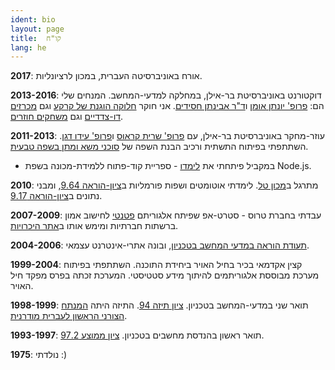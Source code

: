```yaml
---
ident: bio
layout: page
title:  קו"ח
lang: he
---
```

**2017**:
אורח באוניברסיטה העברית, במכון לרציונליות.

**2013-2016**:
 דוקטורנט באוניברסיטת בר-אילן, במחלקה למדעי-המחשב.
 המנחים שלי הם: [פרופ' יונתן אומן][ya] ו[ד"ר אבינתן חסידים][ah]. 
אני חוקר 
[חלוקה הוגנת של קרקע][1]
וגם
[מכרזים דו-צדדיים][2]
וגם
[משחקים חוזרים][3].

**2011-2013**:
עוזר-מחקר באוניברסיטת בר-אילן, עם 
 [פרופ' שרית קראוס][sk] ו[פרופ' עידו דגן][id]. 
 השתתפתי בפיתוח התשתית ורכיב הבנת השפה של 
[סוכני משא ומתן בשפה טבעית][4].

* במקביל פיתחתי את [לימדו][lim] - ספריית קוד-פתוח ללמידת-מכונה בשפת  Node.js.

**2010**: מתרגל ב[מכון טל](http://www.jct.ac.il/en/tal-campus).
לימדתי אוטומטים ושפות פורמליות ב[ציון-הוראה 9.64][afl], ומבני נתונים ב[ציון-הוראה 9.17][dts].

**2007-2009**: 
עבדתי בחברת טרוס - סטרט-אפ שפיתח אלגוריתם [פטנטי][pat] לחישוב אמון ברשתות חברתיות
ומימש אותו ב[אתר היכרויות][mzg].


**2004-2006**:
[תעודת הוראה במדעי המחשב בטכניון,][grm]
ובונה אתרי-אינטרנט עצמאי.

**1999-2004**: 
קצין אקדמאי בכיר בחיל האויר ביחידת התוכנה.
השתתפתי בפיתוח מערכת מבוססת אלגוריתמים להיתוך מידע סטטיסטי.
המערכת זכתה בפרס מפקד חיל האויר.

**1998-1999**: תואר שני במדעי-המחשב בטכניון.
[ציון תיזה 94][grb]. 
התיזה היתה 
[המנתח הצורני הראשון לעברית מודרנית][5].

**1993-1997**: תואר ראשון בהנדסת מחשבים בטכניון. 
[ציון ממוצע 97.2][gra].


**1975**: 
נולדתי :)

[1]: {{site.baseurl}}/topics/{{page.lang}}/fairness
[2]: {{site.baseurl}}/topics/{{page.lang}}/auctions
[3]: {{site.baseurl}}/topics/{{page.lang}}/repeatedgames
[4]: {{site.baseurl}}/topics/{{page.lang}}/negochat
[5]: {{site.baseurl}}/topics/{{page.lang}}/hebnlp
[afl]: {{site.baseurl}}/diplomas/TeachingFeedback_MechonTal_Automata.pdf
[dts]: {{site.baseurl}}/diplomas/TeachingFeedback_MechonTal_DataStructures.pdf
[gra]: {{site.baseurl}}/diplomas/toara_1.jpg
[grb]: {{site.baseurl}}/diplomas/toarb_1.jpg
[grm]: {{site.baseurl}}/diplomas/toarmore_1.jpg
[ya]: http://cs.biu.ac.il/node/540
[ah]: http://u.cs.biu.ac.il/~avinatan/
[sk]: http://u.cs.biu.ac.il/~sarit/
[id]: http://u.cs.biu.ac.il/~dagan/
[lim]: https://github.com/erelsgl/limdu
[pat]: http://appft.uspto.gov/netacgi/nph-Parser?Sect1=PTO2&Sect2=HITOFF&u=%2Fnetahtml%2FPTO%2Fsearch-adv.html&r=1&p=1&f=G&l=50&d=PG01&S1=20100010826.PGNR.&OS=DN/20100010826&RS=DN/20100010826
[mzg]: http://www.meezoog.com
